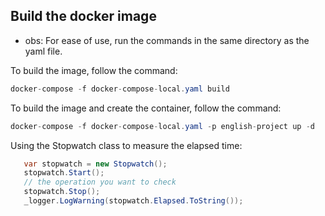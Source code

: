 ## Build the docker image

- obs: For ease of use, run the commands in the same directory as the yaml file.

To build the image, follow the command:

```C#
docker-compose -f docker-compose-local.yaml build
```

To build the image and create the container, follow the command:

```C#
docker-compose -f docker-compose-local.yaml -p english-project up -d
```

Using the Stopwatch class to measure the elapsed time:

```C#
   var stopwatch = new Stopwatch();
   stopwatch.Start();
   // the operation you want to check
   stopwatch.Stop();
   _logger.LogWarning(stopwatch.Elapsed.ToString());

```
